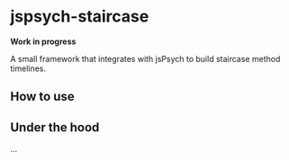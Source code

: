 # jspsych-staircase

**Work in progress**

A small framework that integrates with jsPsych to build staircase method timelines.

## How to use

## Under the hood

...
